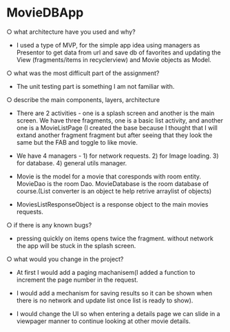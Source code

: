 # MovieDBApp


○ what architecture have you used and why?

  * I used a type of MVP, for the simple app idea using managers as Presentor to get data from url and save db of favorites and updating the View (fragments/items in recyclerview) and Movie objects as Model.
  
○ what was the most difficult part of the assignment?

  * The unit testing part is something I am not familiar with.
  
○ describe the main components, layers, architecture

  * There are 2 activities - one is a splash screen and another is the main screen. We have three fragments, one is a basic list activity, and another one is a MovieListPage (I created the base because I thought that I will extand another fragment fragment but after seeing that they look the same but the FAB and toggle to like movie.
  
  * We have 4 managers - 1) for network requests. 2) for Image loading. 3) for database. 4) general utils manager.
  
  * Movie is the model for a movie that coresponds with room entity. MovieDao is the room Dao. MovieDatabase is the room database of course.(List converter is an object te help retrive arraylist of objects)
  
  * MoviesListResponseObject is a response object to the main movies requests.
  
○ if there is any known bugs?

  * pressing quickly on items opens twice the fragment. without network the app will be stuck in the splash screen.
  
○ what would you change in the project?

  * At first I would add a paging machanisem(I added a function to increment the page number in the request.
  
  * I would add a mechanism for saving results so it can be shown when there is no network and update list once list is ready to show).
  
  * I would change the UI so when entering a details page we can slide in a viewpager manner to continue looking at other movie details.
